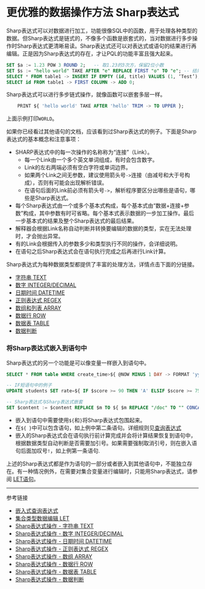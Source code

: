 # 更优雅的数据操作方法 Sharp表达式
Sharp表达式可以对数据进行加工，功能很像SQL中的函数，用于处理各种类型的数据。但Sharp表达式是链式的，不像多个函数是嵌套式的，当对数据进行多步操作时Sharp表达式更清晰易读。Sharp表达式还可以对表达式或语句的结果进行再编辑。正是因为Sharp表达式的存在，才让PQL的功能丰富且强大起来。
```sql
SET $a := 1.23 POW 3 ROUND 2;   -- 取1.23的3次方，保留2位小数
SET $s := "hello world" TAKE AFTER "e" REPLACE FIRST "o" TO "e"; -- 结果是 "lle world"
SELECT * FROM table1 -> INSERT IF EMPTY (id, title) VALUES (1, ‘Test’);
SELECT id FROM table1 -> FIRST COLUMN -> ADD 0;
```
Sharp表达式可以进行多步链式操作，就像函数可以嵌套多层一样。
```sql
    PRINT ${ 'hello world' TAKE AFTER 'hello' TRIM -> TO UPPER };
```
上面示例打印`WORLD`。

如果你已经看过其他语句的文档，应该看到过Sharp表达式的例子。下面是Sharp表达式的基本概念和注意事项：
* SHARP表达式中的每一次操作的名称称为“连接”（Link）。
    + 每一个Link由一个多个英文单词组成，有时会包含数字。
    + Link的左右两端必须有空白字符或单词边界。
    + 如果两个Link之间无参数，建议使用箭头号`->`连接（由减号和大于号构成），否则有可能会出现解析错误。
    + 在语句后面的Link前必须有箭头号`->`，解析程序要区分出哪些是语句，哪些是Sharp表达式。
* 每个Sharp表达式由一个或多个基本式构成，每个基本式由“数据+连接+参数”构成，其中参数有时可省略。每个基本式表示数据的一步加工操作。最后一步基本式的结果及整个Sharp表达式的最后结果。
* 解释器会根据Link名称自动判断并转换要编辑的数据的类型，实在无法处理时，才会抛出异常。
* 有的Link会根据传入的参数多少和类型执行不同的操作，会详细说明。
* 在语句之后Sharp表达式会在语句执行完成之后再进行Link计算。

Sharp表达式为每种数据类型都提供了丰富的处理方法，详情点击下面的分链接。
* [字符串 TEXT](/pql/sharp-text.md)
* [数字 INTEGER/DECIMAL](/pql/sharp-numeric.md)
* [日期时间 DATETIME](/pql/sharp-datetime.md)
* [正则表达式 REGEX](/pql/sharp-regex.md)
* [数组和列表 ARRAY](/pql/sharp-array.md)
* [数据行 ROW](/pql/sharp-row.md)
* [数据表 TABLE](/pql/sharp-table.md)
* [数据判断](/pql/sharp-if.md)

### 将Sharp表达式嵌入到语句中
Sharp表达式的另一个功能是可以像变量一样嵌入到语句中。
```sql
SELECT * FROM table WHERE create_time>${ @NOW MINUS 1 DAY -> FORMAT 'yyyyMMddHHmmss' }!;

-- IF短语句中的例子
UPDATE students SET rate=${ IF $score >= 90 THEN 'A' ELSIF $score >= 75 THEN 'B' ELSIF $score >= 60 THEN 'C' ELSE 'D' END -> CONCAT '+' } WHERE name='Tom';   

-- Sharp表达式与Sharp表达式嵌套
SET $content := $content REPLACE $m TO ${ $m REPLACE "/doc" TO "" CONCAT ".md" };
```
* 嵌入到语句中需要使用`${`和`}`将Sharp表达式包围起来。
* 在`${ }`中可以包含语句，如上例中第二条语句。详细规则见[查询表达式](/pql/query.md)
* 嵌入的Sharp表达式会在语句执行前计算完成并会将计算结果恢复到语句中，根据数据类型自动判断是否需要加引号。如果需要强制取消引号，则在嵌入语句后面加叹号`!`，如上例第一条语句.

上述的Sharp表达式都是作为语句的一部分或者嵌入到其他语句中，不能独立存在。有一种情况例外，在需要对集合变量进行编辑时，只能用Sharp表达式，请参阅 [LET语句](/pql/let.md)。

---
参考链接
* [嵌入式查询表达式](/pql/query.md)
* [集合类型数据编辑 LET](/pql/let.md)
* [Sharp表达式操作 - 字符串 TEXT](/pql/sharp-text.md)
* [Sharp表达式操作 - 数字 INTEGER/DECIMAL](/pql/sharp-numeric.md)
* [Sharp表达式操作 - 日期时间 DATETIME](/pql/sharp-datetime.md)
* [Sharp表达式操作 - 正则表达式 REGEX](/pql/sharp-regex.md)
* [Sharp表达式操作 - 数组 ARRAY](/pql/sharp-array.md)
* [Sharp表达式操作 - 数据行 ROW](/pql/sharp-row.md)
* [Sharp表达式操作 - 数据表 TABLE](/pql/sharp-table.md)
* [Sharp表达式操作 - 数据判断](/pql/sharp-if.md)
